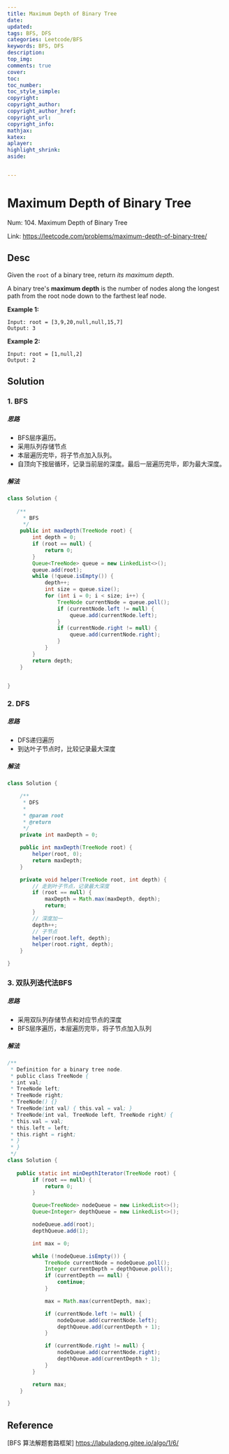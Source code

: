 ```yaml
---
title: Maximum Depth of Binary Tree
date: 
updated:
tags: BFS, DFS
categories: Leetcode/BFS
keywords: BFS, DFS
description:
top_img:
comments: true
cover:
toc:
toc_number:
toc_style_simple:
copyright:
copyright_author:
copyright_author_href:
copyright_url:
copyright_info:
mathjax:
katex:
aplayer:
highlight_shrink:
aside:


---
```


# Maximum Depth of Binary Tree

Num: 104. Maximum Depth of Binary Tree

Link: https://leetcode.com/problems/maximum-depth-of-binary-tree/



## Desc

Given the `root` of a binary tree, return *its maximum depth*.

A binary tree's **maximum depth** is the number of nodes along the longest path from the root node down to the farthest leaf node.

 **Example 1:**

```
Input: root = [3,9,20,null,null,15,7]
Output: 3
```

**Example 2:**

```
Input: root = [1,null,2]
Output: 2
```

 

## Solution

### 1. BFS

##### 思路

- BFS层序遍历。
- 采用队列存储节点
- 本层遍历完毕，将子节点加入队列。
- 自顶向下按层循环，记录当前层的深度。最后一层遍历完毕，即为最大深度。

##### 解法 

```java
class Solution {
  
   /**
     * BFS
     */
    public int maxDepth(TreeNode root) {
        int depth = 0;
        if (root == null) {
            return 0;
        }
        Queue<TreeNode> queue = new LinkedList<>();
        queue.add(root);
        while (!queue.isEmpty()) {
            depth++;
            int size = queue.size();
            for (int i = 0; i < size; i++) {
                TreeNode currentNode = queue.poll();
                if (currentNode.left != null) {
                    queue.add(currentNode.left);
                }
                if (currentNode.right != null) {
                    queue.add(currentNode.right);
                }
            }
        }
        return depth;
    }


}
```

 

### 2. DFS

##### 思路

- DFS递归遍历
- 到达叶子节点时，比较记录最大深度



##### 解法  

```java
class Solution {

    /**
     * DFS
     *
     * @param root
     * @return
     */
    private int maxDepth = 0;

    public int maxDepth(TreeNode root) {
        helper(root, 0);
        return maxDepth;
    }

    private void helper(TreeNode root, int depth) {
        // 走到叶子节点，记录最大深度
        if (root == null) {
            maxDepth = Math.max(maxDepth, depth);
            return;
        }
        // 深度加一
        depth++;
        // 子节点
        helper(root.left, depth);
        helper(root.right, depth);
    }

}

```

### 3. 双队列迭代法BFS

##### 思路

- 采用双队列存储节点和对应节点的深度
- BFS层序遍历，本层遍历完毕，将子节点加入队列



##### 解法 

```java
/**
 * Definition for a binary tree node.
 * public class TreeNode {
 * int val;
 * TreeNode left;
 * TreeNode right;
 * TreeNode() {}
 * TreeNode(int val) { this.val = val; }
 * TreeNode(int val, TreeNode left, TreeNode right) {
 * this.val = val;
 * this.left = left;
 * this.right = right;
 * }
 * }
 */
class Solution {
  
   public static int minDepthIterator(TreeNode root) {
        if (root == null) {
            return 0;
        }

        Queue<TreeNode> nodeQueue = new LinkedList<>();
        Queue<Integer> depthQueue = new LinkedList<>();

        nodeQueue.add(root);
        depthQueue.add(1);

        int max = 0;

        while (!nodeQueue.isEmpty()) {
            TreeNode currentNode = nodeQueue.poll();
            Integer currentDepth = depthQueue.poll();
            if (currentDepth == null) {
                continue;
            }

            max = Math.max(currentDepth, max);

            if (currentNode.left != null) {
                nodeQueue.add(currentNode.left);
                depthQueue.add(currentDepth + 1);
            }

            if (currentNode.right != null) {
                nodeQueue.add(currentNode.right);
                depthQueue.add(currentDepth + 1);
            }
        }

        return max;
    }

}
```

 





## Reference

[BFS 算法解题套路框架] https://labuladong.gitee.io/algo/1/6/